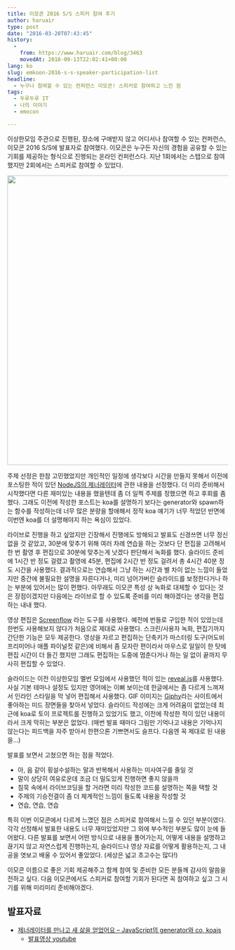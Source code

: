 ```yaml
---
title: 이모콘 2016 S/S 스피커 참여 후기
author: haruair
type: post
date: "2016-03-20T07:43:45"
history:
  - 
    from: https://www.haruair.com/blog/3463
    movedAt: 2018-09-13T22:02:41+00:00
lang: ko
slug: emkoon-2016-s-s-speaker-participation-list
headline:
  - 누구나 참여할 수 있는 컨퍼런스 이모콘! 스피커로 참여하고 느낀 점
tags:
  - 두루두루 IT
  - 나의 이야기
  - emocon

---
```

이상한모임 주관으로 진행된, 장소에 구애받지 않고 어디서나 참여할 수 있는 컨퍼런스, 이모콘 2016 S/S에 발표자로 참여했다. 이모콘은 누구든 자신의 경험을 공유할 수 있는 기회를 제공하는 형식으로 진행되는 온라인 컨퍼런스다. 지난 1회에서는 스탭으로 참여했지만 2회에서는 스피커로 참여할 수 있었다.

<img src="//cfile1.onoffmix.com/attach/7a5aYTII26skATDNrxNOR049Na5ST2yp" class="aligncenter" style="width: 660px;" />

주제 선정은 한참 고민했었지만 개인적인 일정에 생각보다 시간을 만들지 못해서 이전에 포스팅한 적이 있던 [NodeJS의 제너레이터][1]에 관한 내용을 선정했다. 더 미리 준비해서 시작했다면 다른 재미있는 내용을 했을텐데 좀 더 일찍 주제를 정했으면 하고 후회를 좀 했다. 그래도 이전에 작성한 포스트는 koa를 설명하기 보다는 generator와 spawn하는 함수를 작성하는데 너무 많은 분량을 할애해서 정작 koa 얘기가 너무 적었던 반면에 이번엔 koa를 더 설명해야지 하는 욕심이 있었다.

라이브로 진행을 하고 싶었지만 긴장해서 진행에도 방해되고 발표도 신경쓰면 너무 정신 없을 것 같았고, 30분에 맞추기 위해 여러 차례 연습을 하는 것보다 단 편집을 고려해서 한 번 촬영 후 편집으로 30분에 맞추는게 낫겠다 판단해서 녹화를 했다. 슬라이드 준비에 1시간 반 정도 걸렸고 촬영에 45분, 편집에 2시간 반 정도 걸려서 총 4시간 40분 정도 시간을 사용했다. 결과적으로는 연습해서 그냥 하는 시간과 별 차이 없는 느낌이 들었지만 중간에 불필요한 설명을 자른다거나, 미리 넘어가버린 슬라이드를 보정한다거나 하는 부분에 있어서는 많이 편했다. 아무래도 이모콘 특성 상 녹화로 대체할 수 있다는 것은 장점이겠지만 다음에는 라이브로 할 수 있도록 준비를 미리 해야겠다는 생각을 편집하는 내내 했다.

영상 편집은 [Screenflow][2] 라는 도구를 사용했다. 예전에 번들로 구입한 적이 있었는데 한번도 사용해보지 않다가 처음으로 제대로 사용했다. 스크린/사용자 녹화, 편집기까지 간단한 기능은 모두 제공한다. 영상을 자르고 편집하는 단축키가 마스터링 도구(어도비 프리미어나 애플 파이널컷 같은)에 비해서 좀 모자란 편이라서 마우스로 일일이 한 탓에 편집 시간이 더 들긴 했지만 그래도 편집하는 도중에 멈춘다거나 하는 일 없이 끝까지 무사히 편집할 수 있었다.

슬라이드는 이전 이상한모임 멜번 모임에서 사용했던 적이 있는 [reveal.js][3]를 사용했다. 사실 기본 테마나 설정도 있지만 영어에는 이뻐 보이는데 한글에서는 좀 다르게 느껴져서 인라인 스타일을 막 넣어 편집해서 사용했다. GIF 이미지는 [Giphy][4]라는 사이트에서 좋아하는 미드 장면들을 찾아서 넣었다. 슬라이드 작성에는 크게 어려움이 없었는데 최근에 koa로 토이 프로젝트를 진행하고 있었기도 했고, 이전에 작성한 적이 있던 내용이라서 크게 막히는 부분은 없었다. (매번 발표 때마다 그림만 기억나고 내용은 기억나지 않는다는 피드백을 자주 받아서 한편으론 기쁘면서도 슬프다. 다음엔 꼭 제대로 된 내용을&#8230;)

발표를 보면서 고쳤으면 하는 점을 적었다.

  * 아, 음 같이 횡설수설하는 말과 반복해서 사용하는 미사여구를 줄일 것
  * 말이 상당히 여유로운데 조금 더 밀도있게 진행하면 좋지 않을까
  * 침묵 속에서 라이브코딩을 할 거라면 미리 작성한 코드를 설명하는 쪽을 택할 것
  * 주제의 기승전결이 좀 더 체계적인 느낌이 들도록 내용을 작성할 것
  * 연습, 연습, 연습

특히 이번 이모콘에서 다르게 느꼈던 점은 스피커로 참여해서 느낄 수 있던 부분이였다. 각각 선정해서 발표한 내용도 너무 재미있었지만 그 외에 부수적인 부분도 많이 눈에 들어왔다. 다른 발표를 보면서 어떤 방식으로 내용을 풀어가는지, 어떻게 내용을 설명하고 끊기지 않고 자연스럽게 진행하는지, 슬라이드나 영상 자료를 어떻게 활용하는지, 그 내공을 엿보고 배울 수 있어서 좋았었다. (세상은 넓고 초고수는 많다!)

이모콘 이름으로 좋은 기회 제공해주고 함께 참여 및 준비한 모든 분들께 감사의 말씀을 전하고 싶다. 다음 이모콘에서도 스피커로 참여할 기회가 된다면 꼭 참여하고 싶고 그 시기를 위해 미리미리 준비해야겠다.

## 발표자료

  * [제너레이터를 만나고 새 삶을 얻었어요 &#8211; JavaScript의 generator와 co, koajs][5] 
      * [발표영상 youtube][6]

 [1]: http://haruair.com/blog/3425
 [2]: https://www.telestream.net/screenflow/
 [3]: http://lab.hakim.se/reveal-js/
 [4]: http://giphy.com/
 [5]: http://haruair.github.io/emocon-2016SS-generator/
 [6]: https://www.youtube.com/watch?v=kk5k038Sc9M&index=6&list=PLJ0BuvoGAkXuie_CllvOg5c6H39-tsXer
